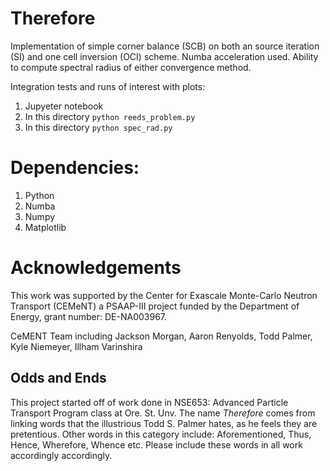 # Therefore

Implementation of simple corner balance (SCB) on both an source iteration (SI) and one cell inversion (OCI) scheme. Numba acceleration used. Ability to compute spectral radius of either convergence method.

Integration tests and runs of interest with plots: 
1. Jupyeter notebook
2. In this directory `python reeds_problem.py`
3. In this directory `python spec_rad.py`

# Dependencies:
1. Python
2. Numba
3. Numpy
4. Matplotlib

# Acknowledgements
This work was supported by the Center for Exascale Monte-Carlo Neutron Transport (CEMeNT) a PSAAP-III project funded by the Department of Energy, grant number: DE-NA003967.

CeMENT Team including Jackson Morgan, Aaron Renyolds, Todd Palmer, Kyle Niemeyer, Illham Varinshira

## Odds and Ends
This project started off of work done in NSE653: Advanced Particle Transport Program class at Ore. St. Unv.
The name *Therefore* comes from linking words that the illustrious Todd S. Palmer hates, as he feels they are pretentious.
Other words in this category include: Aforementioned, Thus, Hence, Wherefore, Whence etc.
Please include these words in all work accordingly accordingly.